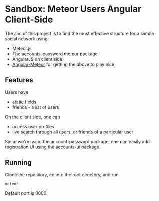 # Sandbox: Meteor Users Angular Client-Side 

The aim of this project is to find the most effective structure for a simple social network using:

- Meteor.js
- The accounts-password meteor package
- AngularJS on client side
- [Angular-Meteor](https://github.com/Urigo/angular-meteor) for getting the above to play nice.

## Features

Users have

- static fields
- friends - a list of users

On the client side, one can

- access user profiles
- live search through all users, or friends of a particular user

Since we're using the account-password package, one can easily add registration UI using the accounts-ui package.

## Running

Clone the repository, cd into the root directory, and run

```
meteor
```
Default port is 3000
